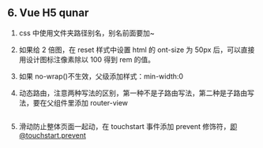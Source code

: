 ## 6. Vue H5 qunar

1. css 中使用文件夹路径别名，别名前面要加~

2. 如果给 2 倍图，在 reset 样式中设置 html 的 ont-size 为 50px 后，可以直接用设计图标注像素除以 100 得到 rem 的值。

3. 如果 no-wrap()不生效，父级添加样式：min-width:0

4. 动态路由，注意两种写法的区别，第一种不是子路由写法，第二种是子路由写法，要在父组件里添加 router-view

<img :src="$withBase('/assets/dynamic-route.png')">

5. 滑动防止整体页面一起动，在 touchstart 事件添加 prevent 修饰符，即@touchstart.prevent
